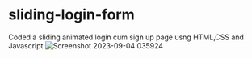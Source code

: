# sliding-login-form
Coded a sliding animated login cum sign up page usng HTML,CSS and Javascript
![Screenshot 2023-09-04 035924](https://github.com/vikasthakurr/sliding-login-form/assets/57730639/6cd6ce45-6f77-4dc7-bf17-95ffd38c9c05)
